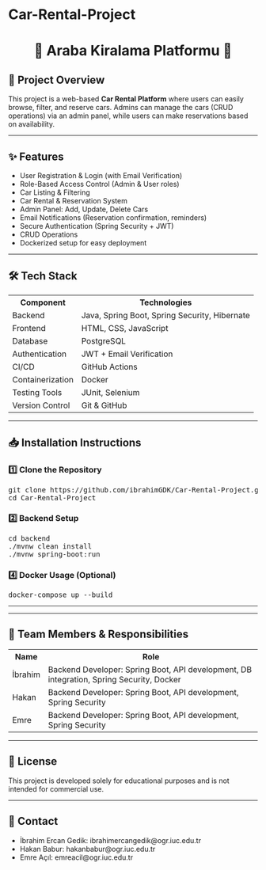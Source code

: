 # Car-Rental-Project


<h1 style="text-align:center;">🚗 <b>Araba Kiralama Platformu</b> 🚗</h1>

<h2>📌 <b>Project Overview</b></h2>
<p>This project is a web-based <b>Car Rental Platform</b> where users can easily browse, filter, and reserve cars. Admins can manage the cars (CRUD operations) via an admin panel, while users can make reservations based on availability.</p>

<hr/>

<h2>✨ <b>Features</b></h2>
<ul>
  <li>User Registration & Login (with Email Verification)</li>
  <li>Role-Based Access Control (Admin & User roles)</li>
  <li>Car Listing & Filtering</li>
  <li>Car Rental & Reservation System</li>
  <li>Admin Panel: Add, Update, Delete Cars</li>
  <li>Email Notifications (Reservation confirmation, reminders)</li>
  <li>Secure Authentication (Spring Security + JWT)</li>
  <li>CRUD Operations</li>
  <li>Dockerized setup for easy deployment</li>
</ul>

<hr/>

<h2>🛠️ <b>Tech Stack</b></h2>

<table>
  <tr>
    <th>Component</th>
    <th>Technologies</th>
  </tr>
  <tr>
    <td>Backend</td>
    <td>Java, Spring Boot, Spring Security, Hibernate</td>
  </tr>
  <tr>
    <td>Frontend</td>
    <td>HTML, CSS, JavaScript</td>
  </tr>
  <tr>
    <td>Database</td>
    <td>PostgreSQL</td>
  </tr>
  <tr>
    <td>Authentication</td>
    <td>JWT + Email Verification</td>
  </tr>
  <tr>
    <td>CI/CD</td>
    <td>GitHub Actions</td>
  </tr>
  <tr>
    <td>Containerization</td>
    <td>Docker</td>
  </tr>
  <tr>
    <td>Testing Tools</td>
    <td>JUnit, Selenium</td>
  </tr>
  <tr>
    <td>Version Control</td>
    <td>Git & GitHub</td>
  </tr>
</table>

<hr/>

<h2>📥 <b>Installation Instructions</b></h2>

<h3>1️⃣ Clone the Repository</h3>
<pre>
git clone https://github.com/ibrahimGDK/Car-Rental-Project.git
cd Car-Rental-Project
</pre>

<h3>2️⃣ Backend Setup</h3>
<pre>
cd backend
./mvnw clean install
./mvnw spring-boot:run
</pre>


<h3>4️⃣ Docker Usage (Optional)</h3>
<pre>
docker-compose up --build
</pre>

<hr/>


<hr/>

<h2>👥 <b>Team Members & Responsibilities</b></h2>

<table>
  <tr>
    <th>Name</th>
    <th>Role</th>
  </tr>
  <tr>
    <td>İbrahim</td>
    <td>Backend Developer: Spring Boot, API development, DB integration, Spring Security, Docker</td>
  </tr>
  <tr>
    <td>Hakan</td>
    <td>Backend Developer: Spring Boot, API development, Spring Security</td>
  </tr>
  <tr>
    <td>Emre</td>
    <td>Backend Developer: Spring Boot, API development, Spring Security</td>
  </tr>
</table>

<hr/>

<h2>📝 <b>License</b></h2>
<p>This project is developed solely for educational purposes and is not intended for commercial use.</p>

<hr/>

<h2>📨 <b>Contact</b></h2>
<ul>
  <li>İbrahim Ercan Gedik: ibrahimercangedik@ogr.iuc.edu.tr</li>
  <li>Hakan Babur: hakanbabur@ogr.iuc.edu.tr</li>
  <li>Emre Açıl: emreacil@ogr.iuc.edu.tr</li>
</ul>

